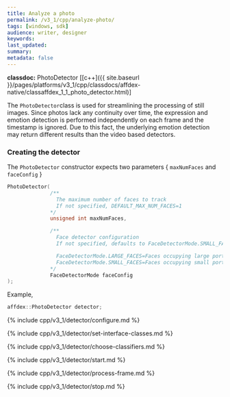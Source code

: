 ```yaml
---
title: Analyze a photo
permalink: /v3_1/cpp/analyze-photo/
tags: [windows, sdk]
audience: writer, designer
keywords:
last_updated:
summary:
metadata: false
---
```

**classdoc:** PhotoDetector [[c++]({{ site.baseurl }}/pages/platforms/v3_1/cpp/classdocs/affdex-native/classaffdex_1_1_photo_detector.html)]

The ```PhotoDetector```class is used for streamlining the processing of still images. Since photos lack any continuity over time, the expression and emotion detection is performed independently on each frame and the timestamp is ignored. Due to this fact, the underlying emotion detection may return different results than the video based detectors.

### Creating the detector
The ```PhotoDetector``` constructor expects two parameters { `maxNumFaces` and `faceConfig` }

```cpp
PhotoDetector(
              /**
                The maximum number of faces to track
                If not specified, DEFAULT_MAX_NUM_FACES=1
              */
              unsigned int maxNumFaces,

              /**
                Face detector configuration
                If not specified, defaults to FaceDetectorMode.SMALL_FACES

                FaceDetectorMode.LARGE_FACES=Faces occupying large portions of the photo
                FaceDetectorMode.SMALL_FACES=Faces occupying small portions of the photo
              */
              FaceDetectorMode faceConfig
);
```

Example,

```cpp
affdex::PhotoDetector detector;
```
{% include cpp/v3_1/detector/configure.md %}

{% include cpp/v3_1/detector/set-interface-classes.md %}

{% include cpp/v3_1/detector/choose-classifiers.md %}

{% include cpp/v3_1/detector/start.md %}

{% include cpp/v3_1/detector/process-frame.md %}

{% include cpp/v3_1/detector/stop.md %}
